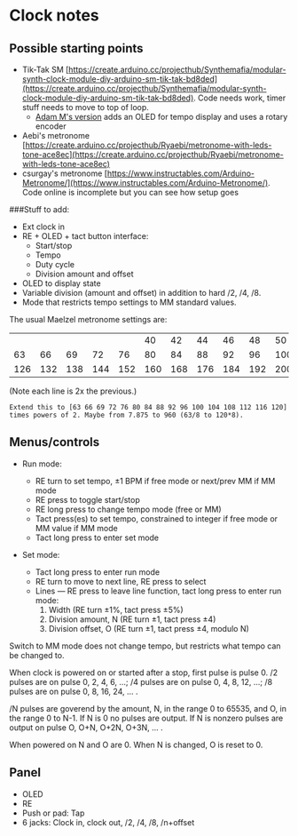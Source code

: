 # Clock notes

## Possible starting points

* Tik-Tak SM [https://create.arduino.cc/projecthub/Synthemafia/modular-synth-clock-module-diy-arduino-sm-tik-tak-bd8ded](https://create.arduino.cc/projecthub/Synthemafia/modular-synth-clock-module-diy-arduino-sm-tik-tak-bd8ded). Code needs work, timer stuff needs to move to top of loop.
    * [Adam M's version](https://lookmumnocomputer.discourse.group/t/my-build-progress/345/4271) adds an OLED for tempo display and uses a rotary encoder
* Aebi's metronome [https://create.arduino.cc/projecthub/Ryaebi/metronome-with-leds-tone-ace8ec](https://create.arduino.cc/projecthub/Ryaebi/metronome-with-leds-tone-ace8ec)
* csurgay's metronome [https://www.instructables.com/Arduino-Metronome/](https://www.instructables.com/Arduino-Metronome/). Code online is incomplete but you can see how setup goes

###Stuff to add:


* Ext clock in
* RE + OLED + tact button interface:
    * Start/stop
    * Tempo
    * Duty cycle
    * Division amount and offset
* OLED to display state
* Variable division (amount and offset) in addition to hard /2, /4, /8.
* Mode that restricts tempo settings to MM standard values.

The usual Maelzel metronome settings are:

|    |    |    |    |    |    |    |    |    |    |     |     |     |     |     |     |
| ---- | ---- | ---- | ---- | ---- | ---- | ---- | ---- | ---- | ---- | ---- | ---- | ---- | ---- | ---- | ---- |
|    |    |    |    |    | 40 | 42 | 44 | 46 | 48 |  50 |  52 |  54 |  56 |  58 |  60 |
| 63 | 66 | 69 | 72 | 76 | 80 | 84 | 88 | 92 | 96 | 100 | 104 | 108 | 112 | 116 | 120 |
| 126 | 132 | 138 | 144 | 152 | 160 | 168 | 176 | 184 | 192 | 200 | 208 |     |     |     |     |

(Note each line is 2x the previous.)

    Extend this to [63 66 69 72 76 80 84 88 92 96 100 104 108 112 116 120] times powers of 2. Maybe from 7.875 to 960 (63/8 to 120*8).

## Menus/controls

* Run mode:

    * RE turn to set tempo, ±1 BPM if free mode or next/prev MM if MM mode
    * RE press to toggle start/stop
    * RE long press to change tempo mode (free or MM)
    * Tact press(es) to set tempo, constrained to integer if free mode or MM value if MM mode
    * Tact long press to enter set mode

* Set mode:

    * Tact long press to enter run mode
    * RE turn to move to next line, RE press to select
    * Lines — RE press to leave line function, tact long press to enter run mode:
        1. Width  (RE turn ±1%, tact press ±5%)
        2. Division amount, N (RE turn ±1, tact press ±4)
        3. Division offset, O (RE turn ±1, tact press ±4, modulo N)

Switch to MM mode does not change tempo, but restricts what tempo can be changed to.

When clock is powered on or started after a stop, first pulse is pulse 0. /2 pulses are on pulse 0, 2, 4, 6, ...; /4 pulses are on pulse 0, 4, 8, 12, ...; /8 pulses are on pulse 0, 8, 16, 24, ... .

/N pulses are goverend by the amount, N, in the range 0 to 65535, and O, in the range 0 to N-1. If N is 0 no pulses are output. If N is nonzero pulses are output on pulse O, O+N, O+2N, O+3N, ... .

When powered on N and O are 0. When N is changed, O is reset to 0.

## Panel

* OLED
* RE
* Push or pad: Tap
* 6 jacks: Clock in, clock out, /2, /4, /8, /n+offset

